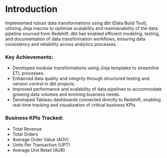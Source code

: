 # Introduction

Implemented robust data transformations using dbt (Data Build Tool), utilizing Jinja macros to optimize scalability and maintainability of the data pipeline sourced from Redshift. dbt has enabled efficient modeling, testing, and documentation of data transformation workflows, ensuring data consistency and reliability across analytics processes.

### Key Achievements:
* Developed modular transformations using Jinja templates to streamline ETL processes.
* Enhanced data quality and integrity through structured testing and version control in dbt projects.
* Improved performance and scalability of data pipelines to accommodate growing data volumes and evolving business needs.
* Developed Tableau dashboards connected directly to Redshift, enabling real-time tracking and visualization of critical business KPIs.

### Business KPIs Tracked:
* Total Revenue
* Total Orders
* Average Order Value (AOV)
* Units Per Transaction (UPT)
* Average Unit Retail (AUR)
